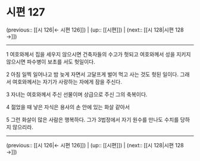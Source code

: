 # 시편 127

(previous:: [[시 126|← 시편 126]]) | (up:: [[시편]]) | (next:: [[시 128|시편 128 →]])

***




1 
여호와께서 집을 세우지 않으시면 건축자들의 수고가 헛되고 여호와께서 성을 지키지 않으시면 파수병이 보초를 서도 헛일이다. 



2 
아침 일찍 일어나고 밤 늦게 자면서 고달프게 벌어 먹고 사는 것도 헛된 일이다. 그래서 여호와께서는 자기가 사랑하는 자에게 잠을 주신다. 



3 
자녀는 여호와께서 주신 선물이며 상급으로 주신 그의 축복이다. 



4 
젊었을 때 낳은 자식은 용사의 손 안에 있는 화살 같아서 



5 
그런 화살이 많은 사람은 행복하다. 그가 3법정에서 자기 원수를 만나도 수치를 당하지 않으리라.

***

(previous:: [[시 126|← 시편 126]]) | (up:: [[시편]]) | (next:: [[시 128|시편 128 →]])
